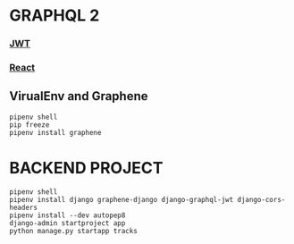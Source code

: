 # GRAPHQL 2

### [JWT](https://github.com/flavors/django-graphql-jwt)
### [React](https://github.com/reedbarger/react-tracks-client)

## VirualEnv and Graphene

```
pipenv shell
pip freeze
pipenv install graphene

```

# BACKEND PROJECT

```
pipenv shell
pipenv install django graphene-django django-graphql-jwt django-cors-headers
pipenv install --dev autopep8
django-admin startproject app
python manage.py startapp tracks
```
